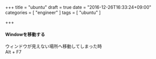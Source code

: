 +++
title = "ubuntu"
draft = true
date = "2016-12-26T16:33:24+09:00"
categories = [ "engineer" ]
tags = [ "ubuntu" ]

+++

#### Windowを移動する

ウィンドウが見えない場所へ移動してしまった時  
Alt + F7  

